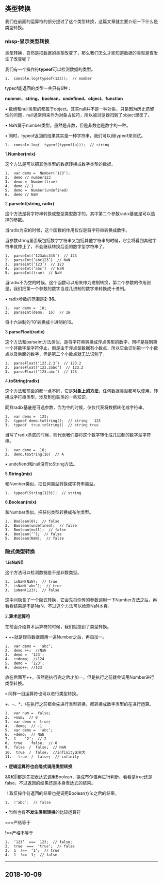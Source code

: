 ## 类型转换

我们在前面的运算符的部分提过了这个类型转换，这篇文章就主要介绍一下什么是类型转换。

### nbsp-显示类型转换

类型转换，自然是把数据的类型改变了，那么我们怎么才能知道数据的类型是否发生了改变呢？

我们有一个操作符**typeof**可以检测数据的类型。

  
```
1.  console.log(typeof(123));  // number
```

typeof能返回的类型一共只有6种：

**numner、string、boolean、undefined、object、function**

• 数组和null类型的都属于object。其实null并不是一种对象，只是因为历史遗留性的问题，null通常用来作为对象占位符，所以被浏览器归到了object里面了。

• NaN属于number类型。虽然是非数，但是非数也是数字的一种。

• 同时，typeof返回的结果其实是一种字符串，我们可以用typeof来测试。

  
```
1.  console.log(  typeof(typeof(a)));  // string
```

1.**Number(mix)**

这个方法是可以把其他类型的数据转换成数字类型的数据。

```
1.  var demo =  Number(‘123’);  
2.  demo // number123  
3.  demo =  Number(true)  
4.  demo // 1  
5.  demo =  Number(undefined)  
6.  demo // NaN
```

2.**parseInt(string, radix)**

这个方法是将字符串转换成整型类型数字的。其中第二个参数radix基底是可以选择的参数。

当radix为空的时候，这个函数的作用仅仅是将字符串转换成数字。

当参数string里面既包括数字字符串又包括其他字符串的时候，它会将看到其他字符串就停止了，不会继续转换后面的数字型字符串了。

```
1.  parseInt(‘123abc345’)  // 123  
2.  parseInt(‘abc123’)  // NaN  
3.  parseInt(‘123’)  // 123  
4.  parseInt(‘abc’)  // NaN  
5.  parseInt(true)  // NaN
```

当radix不为空的时候，这个函数可以用来作为进制转换，第二个参数的作用则是，我们把第一个参数的数字当成几进制的数字来转换成十进制。

• radix参数的范围是**2-36**。

  
```
1.  var demo =  10;  
2.  parseInt(demo,  16)  // 16
```

将十六进制的‘10’转换成十进制的16。

3.**parseFloat(radix)**

这个方法和parseInt方法类似，是将字符串转换成浮点类型的数字，同样是碰到第一个非数字型字符停止，但是由于浮点型数据有小数点，所以它会识别第一个小数点以及后面的数字，但是第二个小数点就无法识别了。

```
1.  parseFloat(‘123.2.3’)  // 123.2  
2.  parseFloat(‘123.2abc’)  // 123.2  
3.  parseFloat(‘123.abc’)  // 123
```

4.**toString(radix)**

这个方法和前面的都一点不同，它是**对象上的方法**，任何数据类型都可以使用，转换成字符串类型，涉及到包装类的一些知识。

同样radix基底是可选参数，当为空的时候，仅仅代表将数据转化成字符串。

  
```
1.  var demo =  123;  
2.  typeof demo.toString();  // string   123  
3.  typeof  true.toString()  // string true
```

当写了radix基底的时候，则代表我们要将这个数字转化成几进制的数字型字符串。

```
1.  var demo =  10;  
2.  demo.toString(16)  // A
```

• undefiend和null没有toString方法。

5.**String(mix)**

和Number类似，把任何类型转换成字符串类型。

```
1.  typeof(String(123));  // string
```

6.**Boolean(mix)**

和Number类似，把任何类型转换成布尔类型。

```
1.  Boolean(0);  // false  
2.  Boolean(undefined);  // false  
3.  Boolean(null);  // false  
4.  Boolean(‘’);  // false  
5.  Boolean(NaN);  // false
```

### 隐式类型转换

1.**isNaN()**

这个方法可以检测数据是不是非数类型。

```
1.  isNaN(NaN);  // true  
2.  isNaN(‘abc’);  // true  
3.  isNaN(123);  // false
```

这中间隐含了一个隐式转换，它会先将你传的参数调用一下Number方法之后，再看看结果是不是NaN，不过这个方法可以检测NaN本身。

2.**算术运算符**

在前面介绍算术运算符的时候，我们就提到了类型转换。

• ++就是现将数据调用一遍Number之后，再自加一。

```
1.  var demo =  ‘abc’;  
2.  demo ++;  //NaN  
3.  demo =  ‘123’;  
4.  ++demo;  //124  
5.  demo =  ‘123’;  
6.  demo++; //123
```

放在后面写++，虽然是执行完之后才加一，但是执行之前就会调用Number进行类型转换。

**•** 同样一目运算符也可以进行类型转换。

+、-、*、/在执行之前都会先进行类型转换，都转换成数字类型的在进行运算。

```
1.  var num =  false;  
2.  +num;  // 0  
3.  var demo =  true;  
4.  -demo;  // -1  
5.  var demo =  ‘abc’;  
6.  +demo;  // NaN  
7.  1    ‘2’;  // 2  
8.  true    false;  // 0  
9.  false  /  false;  // NaN  
10.  true  /  false;  //infinity无穷大  
11.  -true  /  false;  //-infinity
```

• **逻辑运算符也会隐式调用类型转换**

&&和||都是先把表达式调用Boolean，换成布尔值再进行判断，看看是true还是false，不过返回的结果还是本身表达式的结果。

！取反操作符返回的结果也是调用Boolean方法之后的结果。

  
```
1.  !‘abc’;  // false
```

• 当然也有**不发生类型转换**的比较运算符

===严格等于

!==严格不等于

```
1.  ‘123’  ===  123;  // false;  
2.  true  ===  ‘true’;  // false  
3.  1  !==  ‘1’;  // true  
4.  1  !==  1;  // false
```

---

## 2018-10-09